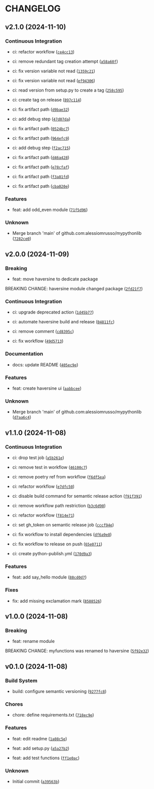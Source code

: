 # CHANGELOG


## v2.1.0 (2024-11-10)

### Continuous Integration

* ci: refactor workflow ([`ce4cc13`](https://github.com/alessiomrusso/mypythonlib/commit/ce4cc1398c42730a2cc2efc4d4b5cc86db0031b2))

* ci: remove redundant tag creation attempt ([`a58a60f`](https://github.com/alessiomrusso/mypythonlib/commit/a58a60ff9efc7b28225513c8731c742d9137dc4f))

* ci: fix version variable not read ([`1359c21`](https://github.com/alessiomrusso/mypythonlib/commit/1359c213e0abae32c17623be79d83ddfec5a2075))

* ci: fix version variable not read ([`ef94306`](https://github.com/alessiomrusso/mypythonlib/commit/ef943064ce60fc424ad7e989226b3f0083864d52))

* ci: read version from setup.py to create a tag ([`258c595`](https://github.com/alessiomrusso/mypythonlib/commit/258c595f28d578768dfab2309a322172b3ac67c0))

* ci: create tag on release ([`897c114`](https://github.com/alessiomrusso/mypythonlib/commit/897c11408a2152c4475730ffe42a7e581184517d))

* ci: fix artifact path ([`d9bae32`](https://github.com/alessiomrusso/mypythonlib/commit/d9bae32c7f8da710a96f16959b23179127bfbff4))

* ci: add debug step ([`47d07da`](https://github.com/alessiomrusso/mypythonlib/commit/47d07da06ede6eb6ccee16769e43b6dfd769af5c))

* ci: fix artifact path ([`0524bc7`](https://github.com/alessiomrusso/mypythonlib/commit/0524bc7646e94f72a415888ffbab45c98b35357f))

* ci: fix artifact path ([`964efc9`](https://github.com/alessiomrusso/mypythonlib/commit/964efc91e1956c01c6f5859d5077e88a574b8201))

* ci: add debug step ([`f2ac715`](https://github.com/alessiomrusso/mypythonlib/commit/f2ac715525bcd980274b0722f6591076ea19852f))

* ci: fix artifact path ([`d46a428`](https://github.com/alessiomrusso/mypythonlib/commit/d46a428a4c556fe0cec11aa256a755623640c922))

* ci: fix artifact path ([`e78cfaf`](https://github.com/alessiomrusso/mypythonlib/commit/e78cfaf50cf7b136331a181ac3a4c90406021abc))

* ci: fix artifact path ([`f3a81fd`](https://github.com/alessiomrusso/mypythonlib/commit/f3a81fdd5be932c2b1510fcc506eb11c18c0d2f2))

* ci: fix artifact path ([`cba020e`](https://github.com/alessiomrusso/mypythonlib/commit/cba020e5bc0b2b3f2d21254f79869dca20d0498e))

### Features

* feat: add odd_even module ([`71f5d96`](https://github.com/alessiomrusso/mypythonlib/commit/71f5d965666c9e20289f2e959b1adedd219019b2))

### Unknown

* Merge branch 'main' of github.com:alessiomrusso/mypythonlib ([`7282ce0`](https://github.com/alessiomrusso/mypythonlib/commit/7282ce03b4feb7c6d7651729996311fa71202a26))


## v2.0.0 (2024-11-09)

### Breaking

* feat: move haversine to dedicate package

BREAKING CHANGE: haversine module changed package ([`2fd21f7`](https://github.com/alessiomrusso/mypythonlib/commit/2fd21f7d676400a8d29ccf98017373835d8dd5c7))

### Continuous Integration

* ci: upgrade deprecated action ([`1d45b77`](https://github.com/alessiomrusso/mypythonlib/commit/1d45b7760aa8e232067a7451faac3dc4733558b7))

* ci: automate haversine build and release ([`04811fc`](https://github.com/alessiomrusso/mypythonlib/commit/04811fca5e60bf0c6b718c1dacd8e7195a719302))

* ci: remove comment ([`cd8395c`](https://github.com/alessiomrusso/mypythonlib/commit/cd8395c45970be89196efccde402812532fc78bb))

* ci: fix workflow ([`49d5713`](https://github.com/alessiomrusso/mypythonlib/commit/49d571346bcaf576928c33a6877068353144b037))

### Documentation

* docs: update README ([`405ec9e`](https://github.com/alessiomrusso/mypythonlib/commit/405ec9ed64d77bafc41b72ead1e0628a3fa98223))

### Features

* feat: create haversine ui ([`aabbcee`](https://github.com/alessiomrusso/mypythonlib/commit/aabbceedf742aaad64abed36016289e24b3a0716))

### Unknown

* Merge branch 'main' of github.com:alessiomrusso/mypythonlib ([`d7aa6c4`](https://github.com/alessiomrusso/mypythonlib/commit/d7aa6c44741c7cd7fc97a4446f455622f1cc84d8))


## v1.1.0 (2024-11-08)

### Continuous Integration

* ci: drop test job ([`a5b261e`](https://github.com/alessiomrusso/mypythonlib/commit/a5b261ea6ac068eed7204bf83e71dbe99102b0f7))

* ci: remove test in workflow ([`46100c7`](https://github.com/alessiomrusso/mypythonlib/commit/46100c7a9318cb3b29db2ca912820238ef31092b))

* ci: remove poetry ref from workflow ([`f6df5ea`](https://github.com/alessiomrusso/mypythonlib/commit/f6df5ea663ff22e29a7e37d5337e775db6001466))

* ci: refactor workflow ([`e7dfc50`](https://github.com/alessiomrusso/mypythonlib/commit/e7dfc508180d6d3df999488545459717adbf4cab))

* ci: disable build command for semantic release action ([`f91f391`](https://github.com/alessiomrusso/mypythonlib/commit/f91f3919ac843e01581dfa5eb05ad3b50fed7c09))

* ci: remove workflow path restriction ([`b3c6d90`](https://github.com/alessiomrusso/mypythonlib/commit/b3c6d90ab505ed923e88400daef4ead59afce691))

* ci: refactor workflow ([`f814e71`](https://github.com/alessiomrusso/mypythonlib/commit/f814e7154aaf0ed937110b557acf1c939215b544))

* ci: set gh_token on semantic release job ([`cccf94e`](https://github.com/alessiomrusso/mypythonlib/commit/cccf94e4f3898e52fe11d990d7fdc599742b7cf0))

* ci: fix workflow to install dependencies ([`df6a9e8`](https://github.com/alessiomrusso/mypythonlib/commit/df6a9e819b0a2f8ecf4ac3dbbbb82767fa2c53ad))

* ci: fix workflow to release on push ([`65e0711`](https://github.com/alessiomrusso/mypythonlib/commit/65e071162e1393d5c03c3b079a2fb96a60f60fd0))

* ci: create python-publish.yml ([`170d9a3`](https://github.com/alessiomrusso/mypythonlib/commit/170d9a364cf6a3c77164bb9bda882ab5bfa1170d))

### Features

* feat: add say_hello module ([`88cd0d7`](https://github.com/alessiomrusso/mypythonlib/commit/88cd0d7b2930dd7e100abea1155b5d71a2cff024))

### Fixes

* fix: add missing exclamation mark ([`8588526`](https://github.com/alessiomrusso/mypythonlib/commit/8588526727469d9f46c4a5acd95c3aa7d4cfd3c0))


## v1.0.0 (2024-11-08)

### Breaking

* feat: rename module

BREAKING CHANGE: myfunctions was renamed to haversine ([`5f92e32`](https://github.com/alessiomrusso/mypythonlib/commit/5f92e32034ab28cea40585906dfa90f883356bfd))


## v0.1.0 (2024-11-08)

### Build System

* build: configure semantic versioning ([`9277fc8`](https://github.com/alessiomrusso/mypythonlib/commit/9277fc83445f0ec059fcb3a85a7a30f847bbc9f4))

### Chores

* chore: define requirements.txt ([`718ec9e`](https://github.com/alessiomrusso/mypythonlib/commit/718ec9e96a43ec1939779b6021fcc2938b7a05f1))

### Features

* feat: edit readme ([`1a08c5e`](https://github.com/alessiomrusso/mypythonlib/commit/1a08c5ee446103c59dc9ab0478e12055d160cd57))

* feat: add setup.py ([`a5a27b2`](https://github.com/alessiomrusso/mypythonlib/commit/a5a27b284b8e6f2667259244d22e556ba461184e))

* feat: add test functions ([`ff1e0ac`](https://github.com/alessiomrusso/mypythonlib/commit/ff1e0ac5f8bd8b20aa239413205a2236e6b06b27))

### Unknown

* Initial commit ([`a39563b`](https://github.com/alessiomrusso/mypythonlib/commit/a39563b530fcf34d21635663627b52db000c6e5a))
